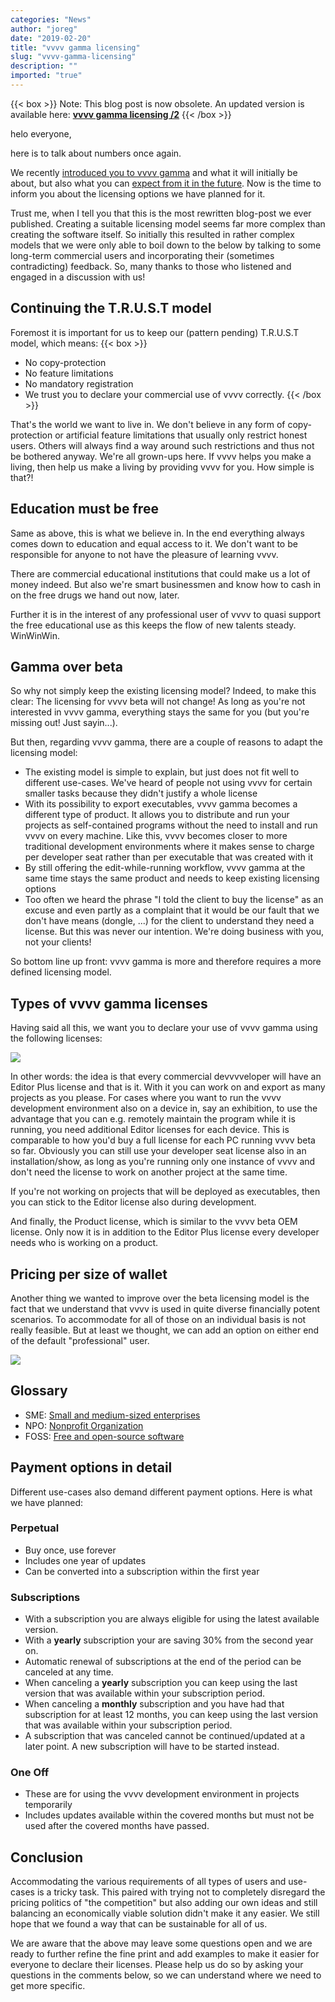 ```yaml
---
categories: "News"
author: "joreg"
date: "2019-02-20"
title: "vvvv gamma licensing"
slug: "vvvv-gamma-licensing"
description: ""
imported: "true"
---
```



{{< box >}}
Note:
This blog post is now obsolete. 
An updated version is available here: **[vvvv gamma licensing /2](/blog/2019/vvvv-gamma-licensing-2)**
{{< /box >}}

helo everyone,

here is to talk about numbers once again. 

We recently [introduced you to vvvv gamma](/blog/2018/the-road-to-gamma) and what it will initially be about, but also what you can [expect from it in the future](https://betadocs.vvvv.org/roadmap.html). Now is the time to inform you about the licensing options we have planned for it.

Trust me, when I tell you that this is the most rewritten blog-post we ever published. Creating a  suitable licensing model seems far more complex than creating the software itself. So initially this resulted in rather complex models that we were only able to boil down to the below by talking to some long-term commercial users and incorporating their (sometimes contradicting) feedback. So, many thanks to those who listened and engaged in a discussion with us!

## Continuing the T.R.U.S.T model
Foremost it is important for us to keep our (pattern pending) T.R.U.S.T model, which means: 
{{< box >}}
- No copy-protection
- No feature limitations
- No mandatory registration
- We trust you to declare your commercial use of vvvv correctly. {{< /box >}}

That's the world we want to live in. We don't believe in any form of copy-protection or artificial feature limitations that usually only restrict honest users. Others will always find a way around such restrictions and thus not be bothered anyway. We're all grown-ups here. If vvvv helps you make a living, then help us make a living by providing vvvv for you. How simple is that?!

## Education must be free
Same as above, this is what we believe in. In the end everything always comes down to education and equal access to it. We don't want to be responsible for anyone to not have the pleasure of learning vvvv.

There are commercial educational institutions that could make us a lot of money indeed. But also we're smart businessmen and know how to cash in on the free drugs we hand out now, later.

Further it is in the interest of any professional user of vvvv to quasi support the free educational use as this keeps the flow of new talents steady. WinWinWin.

## Gamma over beta
So why not simply keep the existing licensing model? Indeed, to make this clear: The licensing for vvvv beta will not change! As long as you're not interested in vvvv gamma, everything stays the same for you (but you're missing out! Just sayin...).

But then, regarding vvvv gamma, there are a couple of reasons to adapt the licensing model:
* The existing model is simple to explain, but just does not fit well to different use-cases. We've heard of people not using vvvv for certain smaller tasks because they didn't justify a whole license
* With its possibility to export executables, vvvv gamma becomes a different type of product. It allows you to distribute and run your projects as self-contained programs without the need to install and run vvvv on every machine. Like this, vvvv becomes closer to more traditional development environments where it makes sense to charge per developer seat rather than per executable that was created with it
* By still offering the edit-while-running workflow, vvvv gamma at the same time stays the same product and needs to keep existing licensing options
* Too often we heard the phrase "I told the client to buy the license" as an excuse and even partly as a complaint that it would be our fault that we don't have means (dongle, ...) for the client to understand they need a license. But this was never our intention. We're doing business with you, not your clients!

So bottom line up front: vvvv gamma is more and therefore requires a more defined licensing model.

## Types of vvvv gamma licenses
Having said all this, we want you to declare your use of vvvv gamma using the following licenses:

![](typesoflicenses3.png) 

In other words: the idea is that every commercial devvvveloper will have an Editor Plus license and that is it. With it you can work on and export as many projects as you please. For cases where you want to run the vvvv development environment also on a device in, say an exhibition, to use the advantage that you can e.g. remotely maintain the program while it is running, you need additional Editor licenses for each device. This is comparable to how you'd buy a full license for each PC running vvvv beta so far. Obviously you can still use your developer seat license also in an installation/show, as long as you're running only one instance of vvvv and don't need the license to work on another project at the same time. 

If you're not working on projects that will be deployed as executables, then you can stick to the Editor license also during development. 

And finally, the Product license, which is similar to the vvvv beta OEM license. Only now it is in addition to the Editor Plus license every developer needs who is working on a product.

## Pricing per size of wallet
Another thing we wanted to improve over the beta licensing model is the fact that we understand that vvvv is used in quite diverse financially potent scenarios. To accommodate for all of those on an individual basis is not really feasible. But at least we thought, we can add an option on either end of the default "professional" user. 

![](pricing7.png) 

## Glossary
* SME: [Small and medium-sized enterprises](https://en.wikipedia.org/wiki/Small_and_medium-sized_enterprises)
* NPO: [Nonprofit Organization](https://en.wikipedia.org/wiki/Nonprofit_organization)
* FOSS: [Free and open-source software](https://en.wikipedia.org/wiki/Free_and_open-source_software)

## Payment options in detail
Different use-cases also demand different payment options. Here is what we have planned:

### Perpetual
* Buy once, use forever
* Includes one year of updates
* Can be converted into a subscription within the first year

### Subscriptions
* With a subscription you are always eligible for using the latest available version. 
* With a **yearly** subscription your are saving 30% from the second year on. 
* Automatic renewal of subscriptions at the end of the period can be canceled at any time.
* When canceling a **yearly** subscription you can keep using the last version that was available within your subscription period.
* When canceling a **monthly** subscription and you have had that subscription for at least 12 months, you can keep using the last version that was available within your subscription period.
* A subscription that was canceled cannot be continued/updated at a later point. A new subscription will have to be started instead.

### One Off
* These are for using the vvvv development environment in projects temporarily
* Includes updates available within the covered months but must not be used after the covered months have passed.

## Conclusion
Accommodating the various requirements of all types of users and use-cases is a tricky task. This paired with trying not to completely disregard the pricing politics of "the competition" but also adding our own ideas and still balancing an economically viable solution didn't make it any easier. We still hope that we found a way that can be sustainable for all of us.

We are aware that the above may leave some questions open and we are ready to further refine the fine print and add examples to make it easier for everyone to declare their licenses. Please help us do so by asking your questions in the comments below, so we can understand where we need to get more specific.